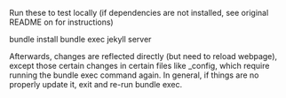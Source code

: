 Run these to test locally (if dependencies are not installed, see original README on for instructions)


bundle install
bundle exec jekyll server

Afterwards, changes are reflected directly (but need to reload webpage), except those certain changes in certain files like _config, which require running the bundle exec command again. In general, if things are no properly update it, exit and re-run bundle exec.
